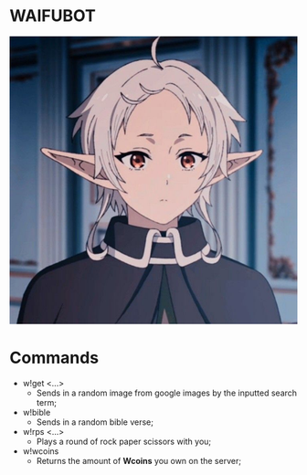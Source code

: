 # WAIFUBOT
![LOGO](waifu.jpg)

# Commands
- w!get <...>
    - Sends in a random image from google images by the inputted search term;
- w!bible
    - Sends in a random bible verse;
- w!rps <...>
    - Plays a round of rock paper scissors with you;
- w!wcoins
    - Returns the amount of **Wcoins** you own on the server;